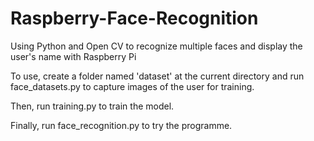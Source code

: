 # Raspberry-Face-Recognition
Using Python and Open CV to recognize multiple faces and display the user's name with Raspberry Pi

To use, create a folder named 'dataset' at the current directory and run face_datasets.py to capture images of the user for training.

Then, run training.py to train the model.

Finally, run face_recognition.py to try the programme.
